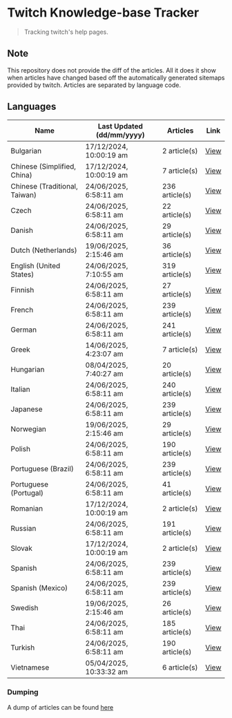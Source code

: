 # Twitch Knowledge-base Tracker
> Tracking twitch's help pages. 

## Note
This repository does not provide the diff of the articles. All it does it show when articles have changed based
off the automatically generated sitemaps provided by twitch. Articles are separated by language code.

## Languages

| Name                          | Last Updated (dd/mm/yyyy) | Articles       | Link                   |
|-------------------------------|---------------------------|----------------|------------------------|
| Bulgarian                     | 17/12/2024, 10:00:19 am   | 2 article(s)   | [View](docs/bg.md)     |
| Chinese (Simplified, China)   | 17/12/2024, 10:00:19 am   | 7 article(s)   | [View](docs/zh_CN.md)  |
| Chinese (Traditional, Taiwan) | 24/06/2025, 6:58:11 am    | 236 article(s) | [View](docs/zh_TW.md)  |
| Czech                         | 24/06/2025, 6:58:11 am    | 22 article(s)  | [View](docs/cs.md)     |
| Danish                        | 24/06/2025, 6:58:11 am    | 29 article(s)  | [View](docs/da.md)     |
| Dutch (Netherlands)           | 19/06/2025, 2:15:46 am    | 36 article(s)  | [View](docs/nl_NL.md)  |
| English (United States)       | 24/06/2025, 7:10:55 am    | 319 article(s) | [View](docs/en_US.md)  |
| Finnish                       | 24/06/2025, 6:58:11 am    | 27 article(s)  | [View](docs/fi.md)     |
| French                        | 24/06/2025, 6:58:11 am    | 239 article(s) | [View](docs/fr.md)     |
| German                        | 24/06/2025, 6:58:11 am    | 241 article(s) | [View](docs/de.md)     |
| Greek                         | 14/06/2025, 4:23:07 am    | 7 article(s)   | [View](docs/el.md)     |
| Hungarian                     | 08/04/2025, 7:40:27 am    | 20 article(s)  | [View](docs/hu.md)     |
| Italian                       | 24/06/2025, 6:58:11 am    | 240 article(s) | [View](docs/it.md)     |
| Japanese                      | 24/06/2025, 6:58:11 am    | 239 article(s) | [View](docs/ja.md)     |
| Norwegian                     | 19/06/2025, 2:15:46 am    | 29 article(s)  | [View](docs/no.md)     |
| Polish                        | 24/06/2025, 6:58:11 am    | 190 article(s) | [View](docs/pl.md)     |
| Portuguese (Brazil)           | 24/06/2025, 6:58:11 am    | 239 article(s) | [View](docs/pt_BR.md)  |
| Portuguese (Portugal)         | 24/06/2025, 6:58:11 am    | 41 article(s)  | [View](docs/pt_PT.md)  |
| Romanian                      | 17/12/2024, 10:00:19 am   | 2 article(s)   | [View](docs/ro.md)     |
| Russian                       | 24/06/2025, 6:58:11 am    | 191 article(s) | [View](docs/ru.md)     |
| Slovak                        | 17/12/2024, 10:00:19 am   | 2 article(s)   | [View](docs/sk.md)     |
| Spanish                       | 24/06/2025, 6:58:11 am    | 239 article(s) | [View](docs/es.md)     |
| Spanish (Mexico)              | 24/06/2025, 6:58:11 am    | 239 article(s) | [View](docs/es_MX.md)  |
| Swedish                       | 19/06/2025, 2:15:46 am    | 26 article(s)  | [View](docs/sv.md)     |
| Thai                          | 24/06/2025, 6:58:11 am    | 185 article(s) | [View](docs/th.md)     |
| Turkish                       | 24/06/2025, 6:58:11 am    | 190 article(s) | [View](docs/tr.md)     |
| Vietnamese                    | 05/04/2025, 10:33:32 am   | 6 article(s)   | [View](docs/vi.md)     |

### Dumping
A dump of articles can be found [here](docs/RAW.md)